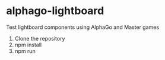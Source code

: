 # alphago-lightboard
Test lightboard components using AlphaGo and Master games

1. Clone the repository
2. npm install
3. npm run
